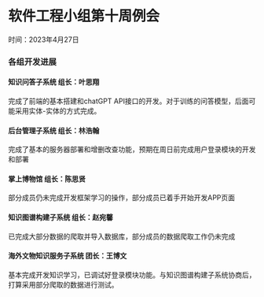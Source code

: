 # 软件工程小组第十周例会

时间：2023年4月27日

### 各组开发进展

#### 知识问答子系统 组长：叶思翔

完成了前端的基本搭建和chatGPT API接口的开发。对于训练的问答模型，后面可能采用实体-实体的方式完成。

#### 后台管理子系统 组长：林浩翰

完成了基本的服务器部署和增删改查功能，预期在周日前完成用户登录模块的开发和部署

#### 掌上博物馆 组长：陈思贤

部分成员仍未完成开发框架学习的操作，部分成员已着手开始开发APP页面

#### 知识图谱构建子系统 组长：赵宛馨

已完成大部分数据的爬取并导入数据库，部分成员的数据爬取工作仍未完成

#### 海外文物知识服务子系统 团长：王博文

基本完成开发知识学习，已调试好登录模块功能。与知识图谱构建子系统协商后，打算采用部分爬取的数据进行测试。

